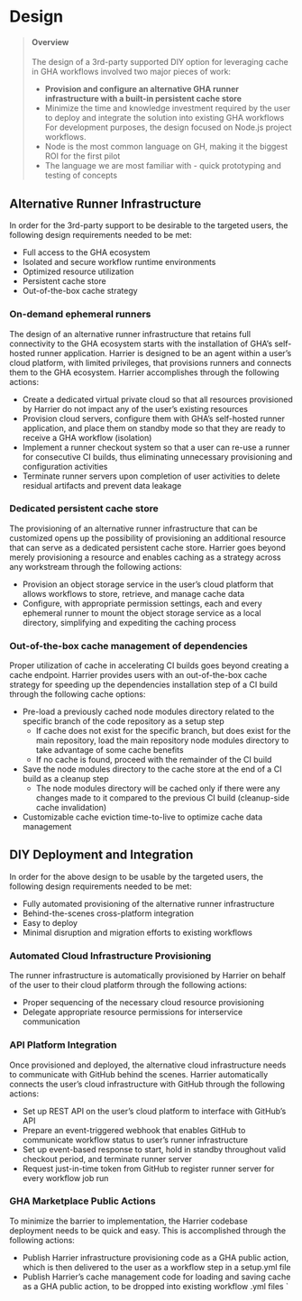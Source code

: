 # Design

> #### Overview
>
> The design of a 3rd-party supported DIY option for leveraging cache in GHA workflows involved two major pieces of work:
>
> - **Provision and configure an alternative GHA runner infrastructure with a built-in persistent cache store**
> - Minimize the time and knowledge investment required by the user to deploy and integrate the solution into existing GHA workflows
>   For development purposes, the design focused on Node.js project workflows.
> - Node is the most common language on GH, making it the biggest ROI for the first pilot
> - The language we are most familiar with \- quick prototyping and testing of concepts

## Alternative Runner Infrastructure

In order for the 3rd-party support to be desirable to the targeted users, the following design requirements needed to be met:

- Full access to the GHA ecosystem
- Isolated and secure workflow runtime environments
- Optimized resource utilization
- Persistent cache store
- Out-of-the-box cache strategy

### **On-demand ephemeral runners**

The design of an alternative runner infrastructure that retains full connectivity to the GHA ecosystem starts with the installation of GHA’s self-hosted runner application. Harrier is designed to be an agent within a user’s cloud platform, with limited privileges, that provisions runners and connects them to the GHA ecosystem. Harrier accomplishes through the following actions:

- Create a dedicated virtual private cloud so that all resources provisioned by Harrier do not impact any of the user’s existing resources
- Provision cloud servers, configure them with GHA’s self-hosted runner application, and place them on standby mode so that they are ready to receive a GHA workflow (isolation)
- Implement a runner checkout system so that a user can re-use a runner for consecutive CI builds, thus eliminating unnecessary provisioning and configuration activities
- Terminate runner servers upon completion of user activities to delete residual artifacts and prevent data leakage

### **Dedicated persistent cache store**

The provisioning of an alternative runner infrastructure that can be customized opens up the possibility of provisioning an additional resource that can serve as a dedicated persistent cache store. Harrier goes beyond merely provisioning a resource and enables caching as a strategy across any workstream through the following actions:

- Provision an object storage service in the user’s cloud platform that allows workflows to store, retrieve, and manage cache data
- Configure, with appropriate permission settings, each and every ephemeral runner to mount the object storage service as a local directory, simplifying and expediting the caching process

### **Out-of-the-box cache management of dependencies**

Proper utilization of cache in accelerating CI builds goes beyond creating a cache endpoint. Harrier provides users with an out-of-the-box cache strategy for speeding up the dependencies installation step of a CI build through the following cache options:

- Pre-load a previously cached node modules directory related to the specific branch of the code repository as a setup step
  - If cache does not exist for the specific branch, but does exist for the main repository, load the main repository node modules directory to take advantage of some cache benefits
  - If no cache is found, proceed with the remainder of the CI build
- Save the node modules directory to the cache store at the end of a CI build as a cleanup step
  - The node modules directory will be cached only if there were any changes made to it compared to the previous CI build (cleanup-side cache invalidation)
- Customizable cache eviction time-to-live to optimize cache data management

## DIY Deployment and Integration

In order for the above design to be usable by the targeted users, the following design requirements needed to be met:

- Fully automated provisioning of the alternative runner infrastructure
- Behind-the-scenes cross-platform integration
- Easy to deploy
- Minimal disruption and migration efforts to existing workflows

### **Automated Cloud Infrastructure Provisioning**

The runner infrastructure is automatically provisioned by Harrier on behalf of the user to their cloud platform through the following actions:

- Proper sequencing of the necessary cloud resource provisioning
- Delegate appropriate resource permissions for interservice communication

### **API Platform Integration**

Once provisioned and deployed, the alternative cloud infrastructure needs to communicate with GitHub behind the scenes. Harrier automatically connects the user’s cloud infrastructure with GitHub through the following actions:

- Set up REST API on the user’s cloud platform to interface with GitHub’s API
- Prepare an event-triggered webhook that enables GitHub to communicate workflow status to user’s runner infrastructure
- Set up event-based response to start, hold in standby throughout valid checkout period, and terminate runner server
- Request just-in-time token from GitHub to register runner server for every workflow job run

### **GHA Marketplace Public Actions**

To minimize the barrier to implementation, the Harrier codebase deployment needs to be quick and easy. This is accomplished through the following actions:

- Publish Harrier infrastructure provisioning code as a GHA public action, which is then delivered to the user as a workflow step in a setup.yml file
- Publish Harrier’s cache management code for loading and saving cache as a GHA public action, to be dropped into existing workflow .yml files
  `
